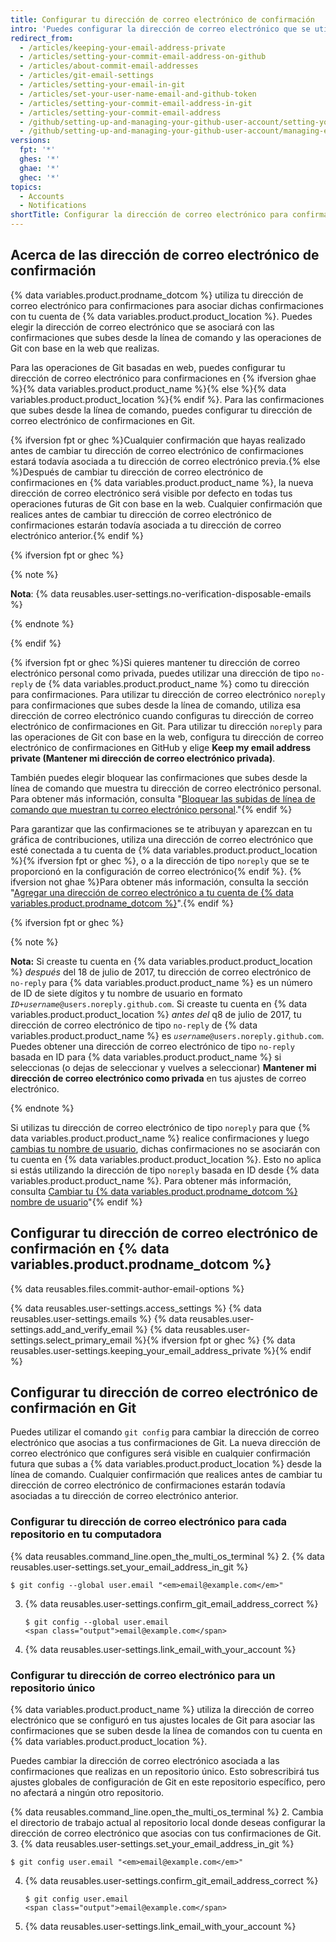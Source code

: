 ```yaml
---
title: Configurar tu dirección de correo electrónico de confirmación
intro: 'Puedes configurar la dirección de correo electrónico que se utiliza para crear confirmaciones en {% data variables.product.product_location %} y en tu computadora.'
redirect_from:
  - /articles/keeping-your-email-address-private
  - /articles/setting-your-commit-email-address-on-github
  - /articles/about-commit-email-addresses
  - /articles/git-email-settings
  - /articles/setting-your-email-in-git
  - /articles/set-your-user-name-email-and-github-token
  - /articles/setting-your-commit-email-address-in-git
  - /articles/setting-your-commit-email-address
  - /github/setting-up-and-managing-your-github-user-account/setting-your-commit-email-address
  - /github/setting-up-and-managing-your-github-user-account/managing-email-preferences/setting-your-commit-email-address
versions:
  fpt: '*'
  ghes: '*'
  ghae: '*'
  ghec: '*'
topics:
  - Accounts
  - Notifications
shortTitle: Configurar la dirección de correo electrónico para confirmaciones
---
```


## Acerca de las dirección de correo electrónico de confirmación

{% data variables.product.prodname_dotcom %} utiliza tu dirección de correo electrónico para confirmaciones para asociar dichas confirmaciones con tu cuenta de {% data variables.product.product_location %}. Puedes elegir la dirección de correo electrónico que se asociará con las confirmaciones que subes desde la línea de comando y las operaciones de Git con base en la web que realizas.

Para las operaciones de Git basadas en web, puedes configurar tu dirección de correo electrónico para confirmaciones en {% ifversion ghae %}{% data variables.product.product_name %}{% else %}{% data variables.product.product_location %}{% endif %}. Para las confirmaciones que subes desde la línea de comando, puedes configurar tu dirección de correo electrónico de confirmaciones en Git.

{% ifversion fpt or ghec %}Cualquier confirmación que hayas realizado antes de cambiar tu dirección de correo electrónico de confirmaciones estará todavía asociada a tu dirección de correo electrónico previa.{% else %}Después de cambiar tu dirección de correo electrónico de confirmaciones en {% data variables.product.product_name %}, la nueva dirección de correo electrónico será visible por defecto en todas tus operaciones futuras de Git con base en la web. Cualquier confirmación que realices antes de cambiar tu dirección de correo electrónico de confirmaciones estarán todavía asociada a tu dirección de correo electrónico anterior.{% endif %}

{% ifversion fpt or ghec %}

{% note %}

**Nota**: {% data reusables.user-settings.no-verification-disposable-emails %}

{% endnote %}

{% endif %}

{% ifversion fpt or ghec %}Si quieres mantener tu dirección de correo electrónico personal como privada, puedes utilizar una dirección de tipo `no-reply` de {% data variables.product.product_name %} como tu dirección para confirmaciones. Para utilizar tu dirección de correo electrónico `noreply` para confirmaciones que subes desde la línea de comando, utiliza esa dirección de correo electrónico cuando configuras tu dirección de correo electrónico de confirmaciones en Git. Para utilizar tu dirección `noreply` para las operaciones de Git con base en la web, configura tu dirección de correo electrónico de confirmaciones en GitHub y elige **Keep my email address private (Mantener mi dirección de correo electrónico privada)**.

También puedes elegir bloquear las confirmaciones que subes desde la línea de comando que muestra tu dirección de correo electrónico personal. Para obtener más información, consulta "[Bloquear las subidas de línea de comando que muestran tu correo electrónico personal](/articles/blocking-command-line-pushes-that-expose-your-personal-email-address)."{% endif %}

Para garantizar que las confirmaciones se te atribuyan y aparezcan en tu gráfica de contribuciones, utiliza una dirección de correo electrónico que esté conectada a tu cuenta de {% data variables.product.product_location %}{% ifversion fpt or ghec %}, o a la dirección de tipo `noreply` que se te proporcionó en la configuración de correo electrónico{% endif %}. {% ifversion not ghae %}Para obtener más información, consulta la sección "[Agregar una dirección de correo electrónico a tu cuenta de {% data variables.product.prodname_dotcom %}](/github/setting-up-and-managing-your-github-user-account/adding-an-email-address-to-your-github-account)".{% endif %}

{% ifversion fpt or ghec %}

{% note %}

**Nota:** Si creaste tu cuenta en {% data variables.product.product_location %} _después_ del 18 de julio de 2017, tu dirección de correo electrónico de `no-reply` para {% data variables.product.product_name %} es un número de ID de siete dígitos y tu nombre de usuario en formato <code><em>ID+username</em>@users.noreply.github.com</code>. Si creaste tu cuenta en {% data variables.product.product_location %} _antes del_ q8 de julio de 2017, tu dirección de correo electrónico de tipo `no-reply` de {% data variables.product.product_name %} es <code><em>username</em>@users.noreply.github.com</code>. Puedes obtener una dirección de correo electrónico de tipo `no-reply` basada en ID para {% data variables.product.product_name %} si seleccionas (o dejas de seleccionar y vuelves a seleccionar) **Mantener mi dirección de correo electrónico como privada** en tus ajustes de correo electrónico.

{% endnote %}

Si utilizas tu dirección de correo electrónico de tipo `noreply` para que {% data variables.product.product_name %} realice confirmaciones y luego [cambias tu nombre de usuario](/articles/changing-your-github-username), dichas confirmaciones no se asociarán con tu cuenta en {% data variables.product.product_location %}. Esto no aplica si estás utilizando la dirección de tipo `noreply` basada en ID desde {% data variables.product.product_name %}. Para obtener más información, consulta [Cambiar tu {% data variables.product.prodname_dotcom %} nombre de usuario](/articles/changing-your-github-username)"{% endif %}

## Configurar tu dirección de correo electrónico de confirmación en {% data variables.product.prodname_dotcom %}

{% data reusables.files.commit-author-email-options %}

{% data reusables.user-settings.access_settings %}
{% data reusables.user-settings.emails %}
{% data reusables.user-settings.add_and_verify_email %}
{% data reusables.user-settings.select_primary_email %}{% ifversion fpt or ghec %}
{% data reusables.user-settings.keeping_your_email_address_private %}{% endif %}

## Configurar tu dirección de correo electrónico de confirmación en Git

Puedes utilizar el comando `git config` para cambiar la dirección de correo electrónico que asocias a tus confirmaciones de Git. La nueva dirección de correo electrónico que configures será visible en cualquier confirmación futura que subas a {% data variables.product.product_location %} desde la línea de comando. Cualquier confirmación que realices antes de cambiar tu dirección de correo electrónico de confirmaciones estarán todavía asociadas a tu dirección de correo electrónico anterior.

### Configurar tu dirección de correo electrónico para cada repositorio en tu computadora

{% data reusables.command_line.open_the_multi_os_terminal %}
2. {% data reusables.user-settings.set_your_email_address_in_git %}
   ```shell
   $ git config --global user.email "<em>email@example.com</em>"
   ```
3. {% data reusables.user-settings.confirm_git_email_address_correct %}
   ```shell
   $ git config --global user.email
   <span class="output">email@example.com</span>
   ```
4. {% data reusables.user-settings.link_email_with_your_account %}

### Configurar tu dirección de correo electrónico para un repositorio único

{% data variables.product.product_name %} utiliza la dirección de correo electrónico que se configuró en tus ajustes locales de Git para asociar las confirmaciones que se suben desde la línea de comandos con tu cuenta en {% data variables.product.product_location %}.

Puedes cambiar la dirección de correo electrónico asociada a las confirmaciones que realizas en un repositorio único. Esto sobrescribirá tus ajustes globales de configuración de Git en este repositorio específico, pero no afectará a ningún otro repositorio.

{% data reusables.command_line.open_the_multi_os_terminal %}
2. Cambia el directorio de trabajo actual al repositorio local donde deseas configurar la dirección de correo electrónico que asocias con tus confirmaciones de Git.
3. {% data reusables.user-settings.set_your_email_address_in_git %}
   ```shell
   $ git config user.email "<em>email@example.com</em>"
   ```
4. {% data reusables.user-settings.confirm_git_email_address_correct %}
   ```shell
   $ git config user.email
   <span class="output">email@example.com</span>
   ```
5. {% data reusables.user-settings.link_email_with_your_account %}
